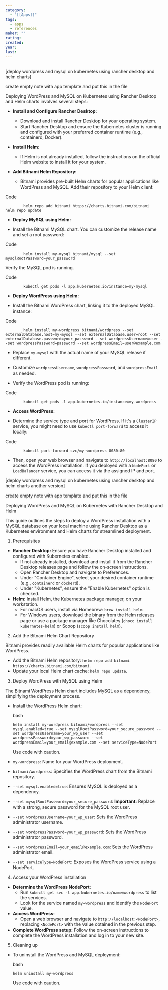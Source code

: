 ```yaml
---
category:
  - "[[Apps]]"
tags:
  - apps
  - references
maker: ""
rating: 
created: 
year: 
last:
---
```

## 
[deploy wordpress and mysql on kubernetes using rancher desktop and helm charts]

create empty note with app template and put this in the file

Deploying WordPress and MySQL on Kubernetes using Rancher Desktop and Helm charts involves several steps:

- **Install and Configure Rancher Desktop:**
    
    - Download and install Rancher Desktop for your operating system.
    - Start Rancher Desktop and ensure the Kubernetes cluster is running and configured with your preferred container runtime (e.g., containerd, Docker).
    
- **Install Helm:**
    
    - If Helm is not already installed, follow the instructions on the official Helm website to install it for your system.
    
- **Add Bitnami Helm Repository:**
    
    - Bitnami provides pre-built Helm charts for popular applications like WordPress and MySQL. Add their repository to your Helm client:
    

Code

```
        helm repo add bitnami https://charts.bitnami.com/bitnami        helm repo update
```

- **Deploy MySQL using Helm:**

- Install the Bitnami MySQL chart. You can customize the release name and set a root password:

Code

```
        helm install my-mysql bitnami/mysql --set mysqlRootPassword=your_password
```

Verify the MySQL pod is running.

Code

```
        kubectl get pods -l app.kubernetes.io/instance=my-mysql
```

- **Deploy WordPress using Helm:**

- Install the Bitnami WordPress chart, linking it to the deployed MySQL instance:

Code

```
        helm install my-wordpress bitnami/wordpress --set externalDatabase.host=my-mysql --set externalDatabase.user=root --set externalDatabase.password=your_password --set wordpressUsername=user --set wordpressPassword=password --set wordpressEmail=user@example.com
```

- Replace `my-mysql` with the actual name of your MySQL release if different.

- Customize `wordpressUsername`, `wordpressPassword`, and `wordpressEmail` as needed.

- Verify the WordPress pod is running:

Code

```
        kubectl get pods -l app.kubernetes.io/instance=my-wordpress
```

- **Access WordPress:**

- Determine the service type and port for WordPress. If it's a `ClusterIP` service, you might need to use `kubectl port-forward` to access it locally:

Code

```
        kubectl port-forward svc/my-wordpress 8080:80
```

- Then, open your web browser and navigate to `http://localhost:8080` to access the WordPress installation. If you deployed with a `NodePort` or `LoadBalancer` service, you can access it via the assigned IP and port.


[deploy wordpress and mysql on kubernetes using rancher desktop and helm charts another version]

create empty note with app template and put this in the file

Deploying WordPress and MySQL on Kubernetes with Rancher Desktop and Helm

This guide outlines the steps to deploy a WordPress installation with a MySQL database on your local machine using Rancher Desktop as a Kubernetes environment and Helm charts for streamlined deployment. 

1. Prerequisites

- **Rancher Desktop:** Ensure you have Rancher Desktop installed and configured with Kubernetes enabled.
    - If not already installed, download and install it from the Rancher Desktop releases page and follow the on-screen instructions.
    - Open Rancher Desktop and navigate to Preferences.
    - Under "Container Engine", select your desired container runtime (e.g., `containerd` or `dockerd`).
    - Under "Kubernetes", ensure the "Enable Kubernetes" option is checked.
- **Helm:** Install Helm, the Kubernetes package manager, on your workstation.
    - For macOS users, install via Homebrew: `brew install helm`.
    - For Windows users, download the binary from the Helm releases page or use a package manager like Chocolatey (`choco install kubernetes-helm`) or Scoop (`scoop install helm`). 

2. Add the Bitnami Helm Chart Repository

Bitnami provides readily available Helm charts for popular applications like WordPress. 

- Add the Bitnami Helm repository: `helm repo add bitnami https://charts.bitnami.com/bitnami`.
- Update your local Helm chart cache: `helm repo update`. 

3. Deploy WordPress with MySQL using Helm

The Bitnami WordPress Helm chart includes MySQL as a dependency, simplifying the deployment process. 

- Install the WordPress Helm chart:
    
    bash
    
    ```
    helm install my-wordpress bitnami/wordpress --set mysql.enabled=true --set mysqlRootPassword=your_secure_password --set wordpressUsername=your_wp_user --set wordpressPassword=your_wp_password --set wordpressEmail=your_email@example.com --set serviceType=NodePort
    ```
    
    Use code with caution.
    

- `my-wordpress`: Name for your WordPress deployment.
- `bitnami/wordpress`: Specifies the WordPress chart from the Bitnami repository.
- `--set mysql.enabled=true`: Ensures MySQL is deployed as a dependency.
- `--set mysqlRootPassword=your_secure_password`: **Important:** Replace with a strong, secure password for the MySQL root user.
- `--set wordpressUsername=your_wp_user`: Sets the WordPress administrator username.
- `--set wordpressPassword=your_wp_password`: Sets the WordPress administrator password.
- `--set wordpressEmail=your_email@example.com`: Sets the WordPress administrator email.
- `--set serviceType=NodePort`: Exposes the WordPress service using a NodePort. 

4. Access your WordPress installation

- **Determine the WordPress NodePort:**
    - Run `kubectl get svc -l app.kubernetes.io/name=wordpress` to list the services.
    - Look for the service named `my-wordpress` and identify the `NodePort` value.
- **Access WordPress:**
    - Open a web browser and navigate to `http://localhost:<NodePort>`, replacing `<NodePort>` with the value obtained in the previous step.
- **Complete WordPress setup:** Follow the on-screen instructions to complete the WordPress installation and log in to your new site. 

5. Cleaning up

- To uninstall the WordPress and MySQL deployment:
    
    bash
    
    ```
    helm uninstall my-wordpress
    ```
    
    Use code with caution.